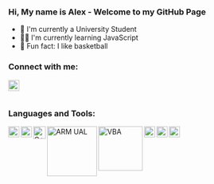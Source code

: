 ### Hi, My name is Alex - Welcome to my GitHub Page

- 🏫 I'm currently a University Student
- 👨‍💻 I'm currently learning JavaScript
- 🎥 Fun fact: I like basketball

### Connect with me:
[<img align="left" alt="Alexander Bartella | LinkedIn" width="22px" src="https://cdn-icons-png.flaticon.com/512/174/174857.png" />][linkedin]

<br/>
<br/>

### Languages and Tools:
[<img align="left" alt="Python" width="22px" src="https://upload.wikimedia.org/wikipedia/commons/thumb/c/c3/Python-logo-notext.svg/1024px-Python-logo-notext.svg.png" />][python-org]
[<img align="left" alt="C" width="22px" src="https://upload.wikimedia.org/wikipedia/commons/thumb/1/18/C_Programming_Language.svg/695px-C_Programming_Language.svg.png" />][c-prog]
[<img align="left" alt="C++" width="25px" src="https://cdn-icons-png.flaticon.com/512/6132/6132222.png" />][cpp]
[<img align="left" alt="ARM UAL" width="100px" src="https://user-images.githubusercontent.com/93336604/152653055-87632242-5f58-48f2-b609-786f41baa976.png" />][keil-Arm]
[<img align="left" alt="VBA" width="89px" src="https://user-images.githubusercontent.com/93336604/152653144-b4f6eee1-0cf8-4ef3-a551-8e4ce8705c89.png" />][vba]
[<img align="left" alt="VSCode" width="22px" src="https://upload.wikimedia.org/wikipedia/commons/thumb/9/9a/Visual_Studio_Code_1.35_icon.svg/512px-Visual_Studio_Code_1.35_icon.svg.png" />][vscode]
[<img align="left" alt="Git" width="22px" src="https://git-scm.com/images/logos/downloads/Git-Icon-1788C.png" />][git-scm]
[<img align="left" alt="Ubuntu" width="22px" src="https://upload.wikimedia.org/wikipedia/commons/thumb/a/ab/Logo-ubuntu_cof-orange-hex.svg/1200px-Logo-ubuntu_cof-orange-hex.svg.png" />][ubuntu]


[linkedin]: https://www.linkedin.com/in/alexander-bartella-02/
[python-org]: https://www.python.org/
[c-prog]: https://devdocs.io/c/
[cpp]: https://docs.microsoft.com/en-us/cpp/?view=msvc-170
[keil-Arm]: https://www.keil.com/support/man/docs/armasm/armasm_dom1359731145130.htm
[vba]: https://docs.microsoft.com/en-us/office/vba/api/overview/
[vscode]: https://code.visualstudio.com/
[git-scm]: https://git-scm.com/
[ubuntu]: https://ubuntu.com/
